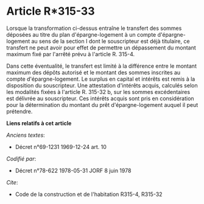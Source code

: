 # Article R*315-33

Lorsque la transformation ci-dessus entraîne le transfert des sommes déposées au titre du plan d'épargne-logement à un compte
d'épargne-logement au sens de la section I dont le souscripteur est déjà titulaire, ce transfert ne peut avoir pour effet de
permettre un dépassement du montant maximum fixé par l'arrêté prévu à l'article R. 315-4.

Dans cette éventualité, le transfert est limité à la différence entre le montant maximum des dépôts autorisé et le montant
des sommes inscrites au compte d'épargne-logement. Le surplus en capital et intérêts est remis à la disposition du
souscripteur. Une attestation d'intérêts acquis, calculés selon les modalités fixées à l'article R. 315-32 b, sur les sommes
excédentaires est délivrée au souscripteur. Ces intérêts acquis sont pris en considération pour la détermination du montant
du prêt d'épargne-logement auquel il peut prétendre.

**Liens relatifs à cet article**

_Anciens textes_:

  - Décret n°69-1231 1969-12-24 art. 10

_Codifié par_:

  - Décret n°78-622 1978-05-31 JORF 8 juin 1978

_Cite_:

  - Code de la construction et de l'habitation R315-4, R315-32
